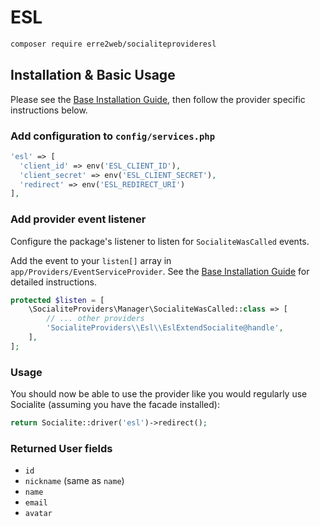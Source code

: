 # ESL

```bash
composer require erre2web/socialiteprovideresl
```

## Installation & Basic Usage

Please see the [Base Installation Guide](https://socialiteproviders.com/usage/), then follow the provider specific instructions below.

### Add configuration to `config/services.php`

```php
'esl' => [    
  'client_id' => env('ESL_CLIENT_ID'),  
  'client_secret' => env('ESL_CLIENT_SECRET'),  
  'redirect' => env('ESL_REDIRECT_URI') 
],
```

### Add provider event listener

Configure the package's listener to listen for `SocialiteWasCalled` events.

Add the event to your `listen[]` array in `app/Providers/EventServiceProvider`. See the [Base Installation Guide](https://socialiteproviders.com/usage/) for detailed instructions.

```php
protected $listen = [
    \SocialiteProviders\Manager\SocialiteWasCalled::class => [
        // ... other providers
        'SocialiteProviders\\Esl\\EslExtendSocialite@handle',
    ],
];
```

### Usage

You should now be able to use the provider like you would regularly use Socialite (assuming you have the facade installed):

```php
return Socialite::driver('esl')->redirect();
```

### Returned User fields

- ``id``
- ``nickname`` (same as ``name``)
- ``name``
- ``email``
- ``avatar``